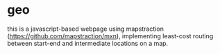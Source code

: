 # geo
this is a javascript-based webpage using mapstraction (https://github.com/mapstraction/mxn), implementing least-cost routing between start-end and intermediate locations on a map.
